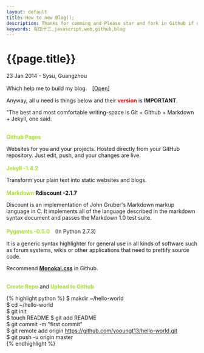 ```yaml
---
layout: default
title: How to new Blog();
description: Thanks for comming and Please star and fork in Github if u like my blog.
keywords: 有田十三,javascript,web,github,blog
---
```


{{page.title}}
========================
<p class="meta">23 Jan 2014 - Sysu, Guangzhou</p>
      
Which help me to build my blog.　[[Open]](http://www.ruanyifeng.com/blog/2012/08/blogging_with_jekyll.html)

Anyway, all u need is things below and their <strong style="color:#f00;">version</strong> is **IMPORTANT**.

"The best and most comfortable writing-space is Git + Github + Markdown + Jekyll, one said.

<br>
<strong style="color:#a6e22e;">Github Pages</strong>

Websites for you and your projects.
Hosted directly from your GitHub repository. Just edit, push, and your changes are live. 
<br>   
<strong style="color:#a6e22e;">Jekyll -1.4.2</strong>

Transform your plain text into static websites and blogs.
<br>   
<strong style="color:#a6e22e;">Markdown</strong> __Rdiscount -2.1.7__

Discount is an implementation of John Gruber's Markdown markup language in C. It implements all of the language described in the markdown syntax document and passes the Markdown 1.0 test suite. 
<br>   
<strong style="color:#a6e22e;">Pygments  -0.5.0</strong>　(In Python 2.7.3)

It is a generic syntax highlighter for general use in all kinds of software such as forum systems, wikis or other applications that need to prettify source code. 

Recommend <strong>[Monokai.css](https://github.com/richleland/pygments-css/blob/master/monokai.css)</strong> in Github.
    
    
<br>    
<strong style="color:#a6e22e;">Create Repo</strong> and <strong style="color:#a6e22e;">Upload to Github</strong>
    
{% highlight python %}
$ makdir ~/hello-world    
$ cd ~/hello-world        
$ git init              
$ touch README
$ git add README                    
$ git commit -m "first commit"    
$ git remote add origin https://github.com/yooungt13/hello-world.git     
$ git push -u origin master     
{% endhighlight %}